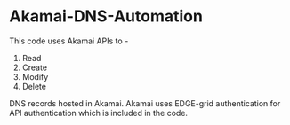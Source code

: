 # Akamai-DNS-Automation

This code uses Akamai APIs to - 

1. Read
2. Create
3. Modify
4. Delete 

DNS records hosted in Akamai. Akamai uses EDGE-grid authentication for API authentication which is included in the code.

